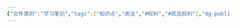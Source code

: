 ```yaml
---
{"文件类别":"学习笔记","tags":["知识点","民法","#权利","#民法权利"],"dg-publish":true,"permalink":"/学习笔记studyup/民法总论/著作人格权/","dgPassFrontmatter":true,"created":"2024-10-24T22:09:43.800+08:00","updated":"2024-11-01T14:31:59.592+08:00"}
---
```


